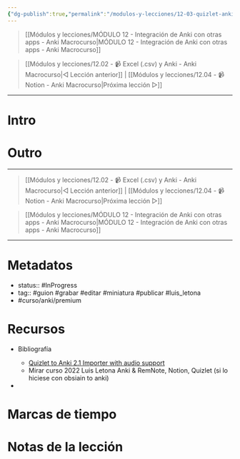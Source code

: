 ```yaml
---
{"dg-publish":true,"permalink":"/modulos-y-lecciones/12-03-quizlet-anki-macrocurso/","noteIcon":"","updated":"2024-05-22T13:35:07.265+02:00"}
---
```



> [[Módulos y lecciones/MÓDULO 12 - Integración de Anki con otras apps - Anki Macrocurso\|MÓDULO 12 - Integración de Anki con otras apps - Anki Macrocurso]]

> [[Módulos y lecciones/12.02 - 📹 Excel (.csv) y Anki - Anki Macrocurso\|◁ Lección anterior]] | [[Módulos y lecciones/12.04 - 📹 Notion - Anki Macrocurso\|Próxima lección ▷]]

---

# Intro


# 


# Outro

---

> [[Módulos y lecciones/12.02 - 📹 Excel (.csv) y Anki - Anki Macrocurso\|◁ Lección anterior]] | [[Módulos y lecciones/12.04 - 📹 Notion - Anki Macrocurso\|Próxima lección ▷]]

> [[Módulos y lecciones/MÓDULO 12 - Integración de Anki con otras apps - Anki Macrocurso\|MÓDULO 12 - Integración de Anki con otras apps - Anki Macrocurso]]

---
# Metadatos
- status:: #InProgress  
- tag:: #guion #grabar #editar #miniatura #publicar #luis_letona 
- #curso/anki/premium

# Recursos
- Bibliografía
	- [Quizlet to Anki 2.1 Importer with audio support](https://ankiweb.net/shared/info/1362209126)
	- Mirar curso 2022 Luis Letona Anki & RemNote, Notion, Quizlet (si lo hiciese con obsiain to anki)

- 

# Marcas de tiempo


# Notas de la lección
